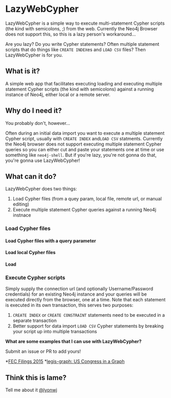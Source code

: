 # LazyWebCypher

LazyWebCypher is a simple way to execute multi-statement Cypher scripts (the kind with semicolons, ;) from the web. Currently the Neo4j Browser does not support this, so this is a lazy person's workaround...

Are you lazy? Do you write Cypher statements? Often multiple statement scripts that do things like `CREATE INDEX`es and `LOAD CSV` files? Then LazyWebCypher is for you.

## What is it?

A simple web app that facilitates executing loading and executing multiple statement Cypher scripts (the kind with semicolons) against a running instance of Neo4j, either local or a remote server.

## Why do I need it?

You probably don't, however...

Often during an initial data import you want to execute a multiple statement Cypher script, usually with `CREATE INDEX` and`LOAD CSV` statments. Currently the Neo4j browser does not support executing multiple statement Cypher queries so you can either cut and paste your statements one at time or use something like `neo4j-shell`. But if you're lazy, you're not gonna do that, you're gonna use LazyWebCypher!

## What can it do?

LazyWebCypher does two things:

1. Load Cypher files (from a quey param, local file, remote url, or manual editing)
1. Execute multiple statement Cypher queries against a running Neo4j instnace

### Load Cypher files

#### Load Cypher files with a query parameter

#### Load local Cypher files 

#### Load 

### Execute Cypher scripts

Simply supply the connection url (and optionally Username/Password credentials) for an existing Neo4j instance and your queries will be executed directly from the browser, one at a time. Note that each statement is executed in its own transaction, this serves two purposes:

1. `CREATE INDEX` or `CREATE CONSTRAINT` statements need to be executed in a separate transaction
1. Better support for data import `LOAD CSV` Cypher statements by breaking your script up into multiple transactions


**What are some examples that I can use with LazyWebCypher?**

Submit an issue or PR to add yours!

*[FEC Filings 2015](http://johnymontana.github.io/LazyWebCypher?file=https://gist.githubusercontent.com/johnymontana/fd3de5219e9a15e67fb7/raw/7f25d1f2b37a1811720b1d3339335a60b7c6e35f/FEC-2015.cql)
*[legis-graph: US Congress in a Graph]()

## Think this is lame?

Tell me about it [@lyonwj](https://twitter.com/lyonwj)